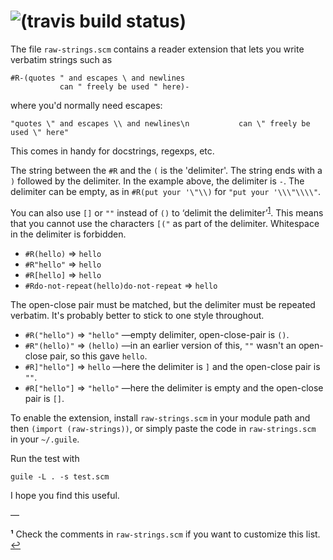 
# ![(travis build status)](https://travis-ci.org/lloda/guile-raw-strings.svg?branch=master) #

The file `raw-strings.scm` contains a reader extension that lets you write verbatim strings such as

    #R-(quotes " and escapes \ and newlines
               can " freely be used " here)-

where you'd normally need escapes:

    "quotes \" and escapes \\ and newlines\n           can \" freely be used \" here"

This comes in handy for docstrings, regexps, etc.

The string between the `#R` and the `(` is the 'delimiter'. The string ends with a `)` followed by the delimiter. In the example above, the delimiter is `-`. The delimiter can be empty, as in `#R(put your '\"\\)` for `"put your '\\\"\\\\"`.

You can also use `[]` or `""` instead of `()` to ‘delimit the delimiter’<sup id="a1">[1](#f1)</sup>. This means that you cannot use the characters `[("` as part of the delimiter. Whitespace in the delimiter is forbidden.

* `#R(hello)`  ⇒ `hello`
* `#R"hello"`  ⇒ `hello`
* `#R[hello]`  ⇒ `hello`
* `#Rdo-not-repeat(hello)do-not-repeat`  ⇒ `hello`

The open-close pair must be matched, but the delimiter must be repeated verbatim. It's probably better to stick to one style throughout.

* `#R("hello")`  ⇒ `"hello"` —empty delimiter, open-close-pair is `()`.
* `#R"(hello)"`  ⇒ `(hello)` —in an earlier version of this, `""` wasn't an open-close pair, so this gave `hello`.
* `#R]"hello"]` ⇒ `hello` —here the delimiter is `]` and the open-close pair is `""`.
* `#R["hello"]` ⇒ `"hello"` —here the delimiter is empty and the open-close pair is `[]`.

To enable the extension, install `raw-strings.scm` in your module path and then ``(import (raw-strings))``, or simply paste the code in `raw-strings.scm` in your `~/.guile`.

Run the test with

    guile -L . -s test.scm

I hope you find this useful.

—

<b id="f1">¹</b> Check the comments in `raw-strings.scm` if you want to customize this list. [↩](#a1)
